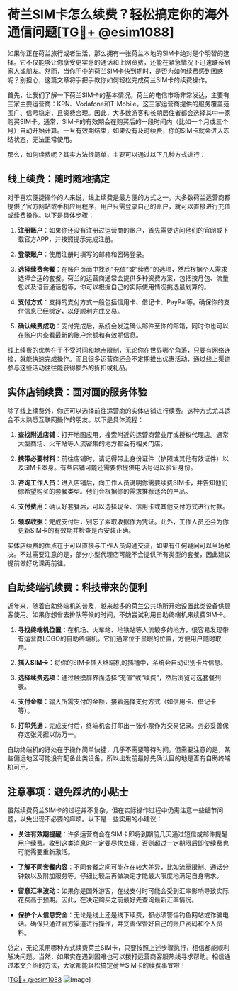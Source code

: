 # 荷兰SIM卡怎么续费？轻松搞定你的海外通信问题[[TG💪+ @esim1088](https://t.me/s/esim1088)]

如果你正在荷兰旅行或者生活，那么拥有一张荷兰本地的SIM卡绝对是个明智的选择。它不仅能够让你享受更实惠的通话和上网资费，还能在紧急情况下迅速联系到家人或朋友。然而，当你手中的荷兰SIM卡快到期时，是否为如何续费感到困惑呢？别担心，这篇文章将手把手教你如何轻松完成荷兰SIM卡的续费操作。

首先，让我们了解一下荷兰SIM卡的基本情况。荷兰的电信市场非常发达，主要有三家主要运营商：KPN、Vodafone和T-Mobile。这三家运营商提供的服务覆盖范围广、信号稳定，且资费合理。因此，大多数游客和长期居住者都会选择其中一家购买SIM卡。通常，SIM卡的有效期会在购买后的一段时间内（比如一个月或三个月）自动开始计算。一旦有效期结束，如果没有及时续费，你的SIM卡就会进入冻结状态，无法正常使用。

那么，如何续费呢？其实方法很简单，主要可以通过以下几种方式进行：

## 线上续费：随时随地搞定

对于喜欢便捷操作的人来说，线上续费是最方便的方式之一。大多数荷兰运营商都提供了官方网站或手机应用程序，用户只需登录自己的账户，就可以直接进行充值或续费操作。以下是具体步骤：

1. **注册账户**：如果你还没有注册过运营商的账户，首先需要访问他们的官网或下载官方APP，并按照提示完成注册。
   
2. **登录账户**：使用注册时填写的邮箱和密码登录。

3. **选择续费套餐**：在账户页面中找到“充值”或“续费”的选项，然后根据个人需求选择合适的套餐。荷兰的运营商通常会提供多种资费方案，包括按月包、流量包以及语音通话包等，你可以根据自己的实际使用情况挑选最划算的。

4. **支付方式**：支持的支付方式一般包括信用卡、借记卡、PayPal等。确保你的支付信息已经绑定，以便顺利完成交易。

5. **确认续费成功**：支付完成后，系统会发送确认邮件至你的邮箱，同时你也可以在账户内查看最新的账户余额和有效期信息。

线上续费的优势在于不受时间和地点限制，无论你在世界哪个角落，只要有网络连接，就能快速完成操作。而且很多运营商还会不定期推出优惠活动，通过线上渠道参与这些活动往往能获得额外的折扣或礼品。

## 实体店铺续费：面对面的服务体验

除了线上续费外，你还可以选择前往运营商的实体店铺进行续费。这种方式尤其适合不太熟悉互联网操作的朋友。以下是具体流程：

1. **查找附近店铺**：打开地图应用，搜索附近的运营商营业厅或授权代理店。通常大型商场、火车站等人流密集的地方都会有相关门店。

2. **携带必要材料**：前往店铺时，请记得带上身份证件（护照或其他有效证件）以及SIM卡本身。有些店铺可能还需要你提供电话号码以验证身份。

3. **咨询工作人员**：进入店铺后，向工作人员说明你需要续费SIM卡，并告知他们你希望购买的套餐类型。他们会根据你的需求推荐适合的产品。

4. **支付费用**：确认好套餐后，可以选择现金、信用卡或其他支付方式进行付款。

5. **领取收据**：完成支付后，别忘了索取收据作为凭证。此外，工作人员还会为你更新SIM卡的有效期并检查是否安装正确。

实体店续费的优点在于可以直接与工作人员沟通交流，如果有任何疑问可以当场解决。不过需要注意的是，部分小型代理店可能不会提供所有类型的套餐，因此建议提前做好功课再前往。

## 自助终端机续费：科技带来的便利

近年来，随着自助终端机的普及，越来越多的荷兰公共场所开始设置此类设备供顾客使用。如果你想省去排队等候的时间，不妨尝试利用自助终端机来续费SIM卡。

1. **寻找终端机位置**：在机场、火车站、地铁站等人流较多的地方，很容易发现带有运营商LOGO的自助终端机。它们通常位于显眼的位置，方便用户随时取用。

2. **插入SIM卡**：将你的SIM卡插入终端机的插槽中，系统会自动识别卡片信息。

3. **选择续费选项**：通过触摸屏界面选择“充值”或“续费”，然后浏览可选套餐列表。

4. **支付金额**：输入所需支付的金额，接着选择支付方式（如信用卡、借记卡等）。

5. **打印凭据**：完成支付后，终端机会打印出一张小票作为交易记录。务必妥善保存这张凭据以防万一。

自助终端机的好处在于操作简单快捷，几乎不需要等待时间。但需要注意的是，某些偏远地区可能没有配备此类设备，所以出发前最好先确认目的地是否有自助终端机可用。

## 注意事项：避免踩坑的小贴士

虽然续费荷兰SIM卡的过程并不复杂，但在实际操作过程中仍需注意一些细节问题，以免出现不必要的麻烦。以下是一些实用的小建议：

- **关注有效期提醒**：许多运营商会在SIM卡即将到期前几天通过短信或邮件提醒用户续费。收到这类消息时一定要尽快处理，否则超过一定期限后即使续费也可能需要重新激活。

- **了解不同套餐内容**：不同套餐之间可能存在较大差异，比如流量限制、通话分钟数以及附加服务等。仔细比较后再做决定才能最大限度地满足自身需求。

- **留意汇率波动**：如果你是国外游客，在线支付时可能会受到汇率影响导致实际花费高于预期。因此，在决定购买之前最好先查询最新汇率情况。

- **保护个人信息安全**：无论是线上还是线下续费，都必须警惕钓鱼网站或诈骗电话。确保只通过官方渠道进行操作，并妥善保管好自己的账户密码和个人资料。

总之，无论采用哪种方式续费荷兰SIM卡，只要按照上述步骤执行，相信都能顺利解决问题。当然，如果实在遇到困难也可以拨打运营商客服热线寻求帮助。相信通过本文介绍的方法，大家都能轻松搞定荷兰SIM卡的续费事宜啦！

[[TG💪+ @esim1088](https://t.me/s/esim1088) ![Image](https://i.postimg.cc/4NQfJmqS/Snipaste-2025-05-13-00-14-12.png)]